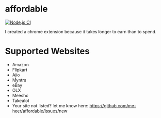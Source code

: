 # affordable
[![Node.js CI](https://github.com/me-heer/affordable/actions/workflows/node.js.yml/badge.svg)](https://github.com/me-heer/affordable/actions/workflows/node.js.yml)

I created a chrome extension because it takes longer to earn than to spend.

# Supported Websites
- Amazon
- Flipkart
- Ajio
- Myntra
- eBay
- OLX
- Meesho
- Takealot
- Your site not listed? let me know here: https://github.com/me-heer/affordable/issues/new
